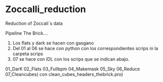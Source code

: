 # Zoccalli_reduction
Reduction of Zoccali´s data

Pipeline The Brick….
1.  Los flats y dark se hacen con gasgano
2. Del 01 al 06 se hace con python con los correspondientes scrips in la carpeta scrips
3. 07 se hace con IDL con los scrips que se indican abajo.

01_DarK
02_Flats
03_Fullbpm
04_Makemask
05_Sky
06_Reduce
07_Cleancubes( con clean_cubes_headers_thebrick.pro)

